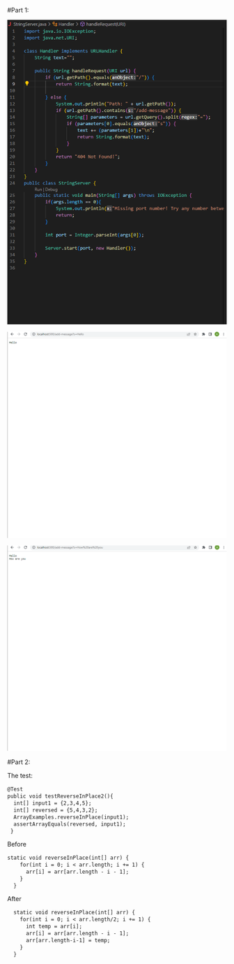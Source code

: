 
#Part 1:

![Image](PA2CodeForServer.png)

![Image](PA2HelloAdd.png)

![Image](PA2HelloHowAreYou.png)



#Part 2:

The test:
```
@Test
public void testReverseInPlace2(){
  int[] input1 = {2,3,4,5};
  int[] reversed = {5,4,3,2};
  ArrayExamples.reverseInPlace(input1);
  assertArrayEquals(reversed, input1);
 }
```

Before
```
static void reverseInPlace(int[] arr) {
    for(int i = 0; i < arr.length; i += 1) {
      arr[i] = arr[arr.length - i - 1];
    }
  }
 ```

After
```
  static void reverseInPlace(int[] arr) {
    for(int i = 0; i < arr.length/2; i += 1) {
      int temp = arr[i];
      arr[i] = arr[arr.length - i - 1];
      arr[arr.length-i-1] = temp;
    }
  }
```
